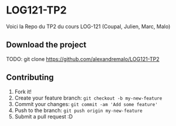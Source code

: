 # LOG121-TP2

Voici la Repo du TP2 du cours LOG-121 (Coupal, Julien, Marc, Malo)

## Download the project

TODO: git clone https://github.com/alexandremalo/LOG121-TP2


## Contributing

1. Fork it!
2. Create your feature branch: `git checkout -b my-new-feature`
3. Commit your changes: `git commit -am 'Add some feature'`
4. Push to the branch: `git push origin my-new-feature`
5. Submit a pull request :D
